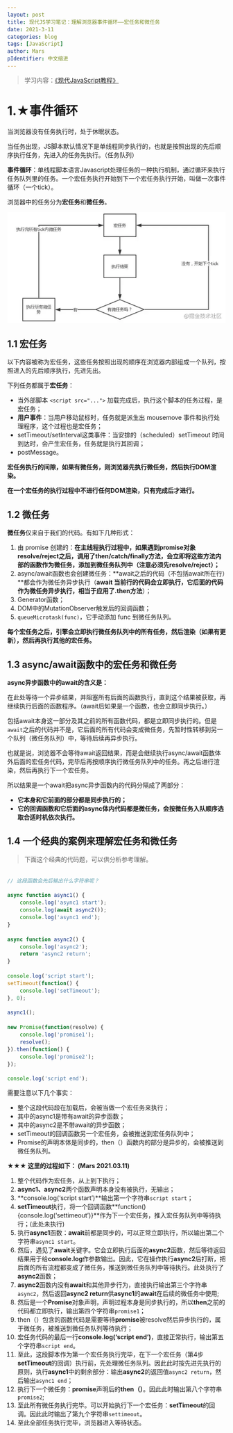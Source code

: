 ```yaml
---
layout: post
title: 现代JS学习笔记：理解浏览器事件循环——宏任务和微任务
date: 2021-3-11
categories: blog
tags: [JavaScript]
author: Mars
pIdentifier: 中文缩进
---
```


> 学习内容：[《现代JavaScript教程》](https://zh.javascript.info/)

# 1.★事件循环
当浏览器没有任务执行时，处于休眠状态。

当任务出现，JS脚本默认情况下是单线程同步执行的，也就是按照出现的先后顺序执行任务，先进入的任务先执行。（任务队列）

**事件循环**：单线程脚本语言Javascript处理任务的一种执行机制，通过循环来执行任务队列里的任务。一个宏任务执行开始到下一个宏任务执行开始，叫做一次事件循环（一个tick）。

浏览器中的任务分为**宏任务**和**微任务**。

![事件循环](/assets/posts/4.webp)

## 1.1	宏任务

以下内容被称为宏任务，这些任务按照出现的顺序在浏览器内部组成一个队列，按照进入的先后顺序执行，先进先出。

下列任务都属于**宏任务**：

- 当外部脚本 `<script src="...">` 加载完成后，执行这个脚本的任务过程，是宏任务；
- **用户事件**：当用户移动鼠标时，任务就是派生出 mousemove 事件和执行处理程序，这个过程也是宏任务；
- setTimeout/setInterval这类事件：当安排的（scheduled）setTimeout 时间到达时，会产生宏任务，任务就是执行其回调；
- postMessage。

**宏任务执行的间隙，如果有微任务，则浏览器先执行微任务，然后执行DOM渲染。**

**在一个宏任务的执行过程中不进行任何DOM渲染，只有完成后才进行。**

## 1.2	微任务

**微任务**仅来自于我们的代码。有如下几种形式：

1. 由 promise 创建的：**在主线程执行过程中，如果遇到promise对象resolve/reject之后，调用了then/catch/finally方法，会立即将这些方法内部的函数作为微任务，添加到微任务队列中（注意必须先resolve/reject）；**
2. async/await函数也会创建微任务：**await之后的代码（不包括await所在行）**都会作为微任务异步执行（**await 当前行的代码会立即执行，它后面的代码作为微任务异步执行，相当于应用了.then方法**）；
3. Generator函数；
4. DOM中的MutationObserver触发后的回调函数；
5. `queueMicrotask(func)`，它手动添加 func 到微任务队列。 

**每个宏任务之后，引擎会立即执行微任务队列中的所有任务，然后渲染（如果有更新），然后再执行其他的宏任务。**

## 1.3	 async/await函数中的宏任务和微任务

**async异步函数中的await的含义是：**

在此处等待一个异步结果，并阻塞所有后面的函数执行，直到这个结果被获取，再继续执行后面的函数程序。（await后如果是一个函数，也会立即同步执行。）

包括await本身这一部分及其之前的所有函数代码，都是立即同步执行的。但是`await`之后的代码并不是，它后面的所有代码会变成微任务，先暂时性转移到另一个队列（微任务队列）中，等待后续再异步执行。

也就是说，浏览器不会等待await返回结果，而是会继续执行async/await函数体外后面的宏任务代码，完毕后再按顺序执行微任务队列中的任务。再之后进行渲染，然后再执行下一个宏任务。

所以结果是一个await把async异步函数内的代码分隔成了两部分：

- **它本身和它前面的部分都是同步执行的；**
- **它的回调函数和它后面的async体内代码都是微任务，会按微任务入队顺序选取合适时机依次执行。**

## 1.4	一个经典的案例来理解宏任务和微任务

> 下面这个经典的代码题，可以供分析参考理解。

```js

// 这段函数会先后输出什么字符串呢？

async function async1() {
    console.log('async1 start');
    console.log(await async2());
    console.log('async1 end');
}

async function async2() {
    console.log('async2');
    return 'async2 return';
}

console.log('script start');
setTimeout(function() {
    console.log('setTimeout');
}, 0);

async1();

new Promise(function(resolve) {
    console.log('promise1');
    resolve();
}).then(function() {
    console.log('promise2');
});

console.log('script end');
```
需要注意以下几个事实：

- 整个这段代码段在加载后，会被当做一个宏任务来执行；
- 其中的async1是带有await的异步函数；
- 其中的async2是不带await的异步函数；
- setTimeout的回调函数另一个宏任务，会被推送到宏任务队列中；
- Promise的声明本体是同步的，then（）函数内的部分是异步的，会被推送到微任务队列。

**★★★ 这里的过程如下： (Mars 2021.03.11)**

1. 整个代码作为宏任务，从上到下执行；
2. **async1、async2**两个函数声明本身没有被执行，无输出；
3. **console.log(‘script start’)**输出第一个字符串`script start`；
4. **setTimeout**执行，将一个回调函数**function(){console.log(‘settimeout’)}**作为下一个宏任务，推入宏任务队列中等待执行；(此处未执行)
5. 执行**async1**函数：**await**前都是同步的，可以正常立即执行，所以输出第二个字符串`async1 start`。
6. 然后，遇见了**await**关键字。它会立即执行后面的**async2**函数，然后等待返回结果用于给**console.log**作参数输出。因此，它在操作执行**async2**后打断，把后面的所有流程都变成了微任务，推送到微任务队列中等待执行。此处执行了**async2**函数；
7. **async2**函数内没有**await**和其他异步行为，直接执行输出第三个字符串`async2`，然后返回**async2 return**供**async1**的**await**在后续的微任务中使用;
8. 然后是一个**Promise**对象声明，声明过程本身是同步执行的，所以**then**之前的代码都立即执行，输出第四个字符串`promise1`；
9. then（）包含的函数代码是需要等待**promise**被resolve然后异步执行的，属于微任务，被推送到微任务队列等待执行；
10. 宏任务代码的最后一行**console.log(‘script end’)**，直接正常执行，输出第五个字符串`script end`。
11. 至此，这段脚本作为第一个宏任务执行完毕，在下一个宏任务（第4步**setTimeout**的回调）执行前，先处理微任务队列。因此此时按先进先执行的原则，执行**async1**中的剩余部分：输出**async2**的返回值`async2 return`，然后输出`async1 end`；
12. 执行下一个微任务：**promise**声明后的**then（）**。因此此时输出第八个字符串`promise2`;
13. 至此所有微任务执行完毕。可以开始执行下一个宏任务：**setTimeout**的回调。因此此时输出了第九个字符串`settimeout`。
14. 至此全部任务执行完毕，浏览器进入等待状态。

